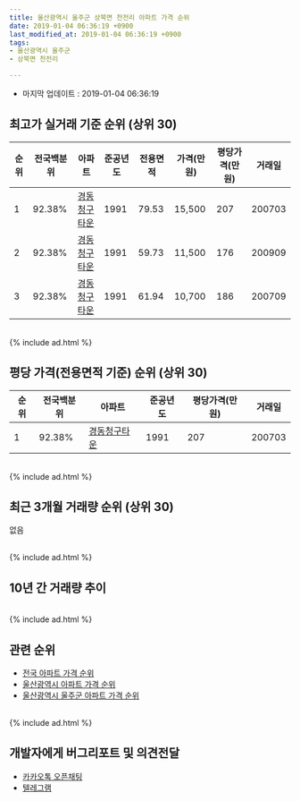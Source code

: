 ```yaml
---
title: 울산광역시 울주군 상북면 천전리 아파트 가격 순위
date: 2019-01-04 06:36:19 +0900
last_modified_at: 2019-01-04 06:36:19 +0900
tags:
- 울산광역시 울주군
- 상북면 천전리

---
```


* 마지막 업데이트 : 2019-01-04 06:36:19

## 최고가 실거래 기준 순위 (상위 30)


|순위|전국백분위|아파트|준공년도|전용면적|가격(만원)|평당가격(만원)|거래일|
|---|---|---|---|---|---|---|---|
|1|92.38%|[경동청구타운](https://search.naver.com/search.naver?query=%EC%9A%B8%EC%82%B0%EA%B4%91%EC%97%AD%EC%8B%9C+%EC%9A%B8%EC%A3%BC%EA%B5%B0+%EC%83%81%EB%B6%81%EB%A9%B4+%EC%B2%9C%EC%A0%84%EB%A6%AC+%EA%B2%BD%EB%8F%99%EC%B2%AD%EA%B5%AC%ED%83%80%EC%9A%B4)|1991|79.53|15,500|207|200703|
|2|92.38%|[경동청구타운](https://search.naver.com/search.naver?query=%EC%9A%B8%EC%82%B0%EA%B4%91%EC%97%AD%EC%8B%9C+%EC%9A%B8%EC%A3%BC%EA%B5%B0+%EC%83%81%EB%B6%81%EB%A9%B4+%EC%B2%9C%EC%A0%84%EB%A6%AC+%EA%B2%BD%EB%8F%99%EC%B2%AD%EA%B5%AC%ED%83%80%EC%9A%B4)|1991|59.73|11,500|176|200909|
|3|92.38%|[경동청구타운](https://search.naver.com/search.naver?query=%EC%9A%B8%EC%82%B0%EA%B4%91%EC%97%AD%EC%8B%9C+%EC%9A%B8%EC%A3%BC%EA%B5%B0+%EC%83%81%EB%B6%81%EB%A9%B4+%EC%B2%9C%EC%A0%84%EB%A6%AC+%EA%B2%BD%EB%8F%99%EC%B2%AD%EA%B5%AC%ED%83%80%EC%9A%B4)|1991|61.94|10,700|186|200709|


<br>
{% include ad.html %}
<br>

## 평당 가격(전용면적 기준) 순위 (상위 30)


|순위|전국백분위|아파트|준공년도|평당가격(만원)|거래일|
|---|---|---|---|---|---|
|1|92.38%|[경동청구타운](https://search.naver.com/search.naver?query=%EC%9A%B8%EC%82%B0%EA%B4%91%EC%97%AD%EC%8B%9C+%EC%9A%B8%EC%A3%BC%EA%B5%B0+%EC%83%81%EB%B6%81%EB%A9%B4+%EC%B2%9C%EC%A0%84%EB%A6%AC+%EA%B2%BD%EB%8F%99%EC%B2%AD%EA%B5%AC%ED%83%80%EC%9A%B4)|1991|207|200703|


<br>
{% include ad.html %}
<br>

## 최근 3개월 거래량 순위 (상위 30)

없음

<br>
{% include ad.html %}
<br>

## 10년 간 거래량 추이


<div style="width:100%;">
    <canvas id="deal_progress" height="250"></canvas>
</div>

<script>
new Chart(document.getElementById("deal_progress"), {
    type: 'line',
    data: {
        labels: ['200901','200902','200903','200904','200905','200906','200907','200908','200909','200910','200911','200912','201001','201002','201003','201004','201005','201006','201007','201008','201009','201010','201011','201012','201101','201102','201103','201104','201105','201106','201107','201108','201109','201110','201111','201112','201201','201202','201203','201204','201205','201206','201207','201208','201209','201210','201211','201212','201301','201302','201303','201304','201305','201306','201307','201308','201309','201310','201311','201312','201401','201402','201403','201404','201405','201406','201407','201408','201409','201410','201411','201412','201501','201502','201503','201504','201505','201506','201507','201508','201509','201510','201511','201512','201601','201602','201603','201604','201605','201606','201607','201608','201609','201610','201611','201612','201701','201702','201703','201704','201705','201706','201707','201708','201709','201710','201711','201712','201801','201802','201803','201804','201805','201806','201807','201808','201809','201810','201811','201812','201901'],
        datasets: [{
            label: '실거래 수',
            pointRadius: 1,
            data: [1, 3, 3, 4, 5, 7, 4, 2, 2, 2, 0, 0, 5, 3, 5, 0, 4, 6, 5, 1, 3, 4, 9, 9, 3, 8, 9, 15, 5, 4, 3, 5, 10, 5, 3, 6, 4, 3, 4, 6, 4, 3, 2, 1, 4, 3, 4, 4, 1, 1, 7, 3, 6, 2, 3, 6, 5, 5, 5, 4, 8, 0, 6, 4, 1, 2, 2, 4, 11, 9, 2, 1, 4, 5, 6, 7, 3, 3, 2, 3, 5, 1, 2, 3, 2, 8, 3, 3, 4, 3, 5, 3, 3, 0, 2, 2, 2, 1, 4, 2, 4, 2, 1, 1, 2, 2, 2, 1, 1, 2, 3, 1, 3, 2, 1, 2, 3, 0, 0, 0, 0],
            borderColor: "rgba(255, 201, 14, 1)",
            backgroundColor: "rgba(255, 201, 14, 0.5)",
            fill: true,
        }]
    },
    options: {
        responsive: true,
        title: {
            display: true,
            text: '10년간 거래량 추이'
        },
        tooltips: {
            mode: 'index',
            intersect: false,
        },
        hover: {
            mode: 'nearest',
            intersect: true
        },
        scales: {
            xAxes: [{
                display: true,
                scaleLabel: {
                    display: true,
                    labelString: '년/월'
                }
            }],
            yAxes: [{
                display: true,
                ticks: {
                    suggestedMin: 0,
                },
                scaleLabel: {
                    display: true,
                    labelString: '실거래 수'
                }
            }]
        }
    }
});

</script>


<br>
{% include ad.html %}
<br>

## 관련 순위

- [전국 아파트 가격 순위](https://inasie.github.io/apt-ranking/전국)
- [울산광역시 아파트 가격 순위](https://inasie.github.io/apt-ranking/울산광역시)
- [울산광역시 울주군 아파트 가격 순위](https://inasie.github.io/apt-ranking/울산광역시-울주군)


<br>
{% include ad.html %}
<br>

## 개발자에게 버그리포트 및 의견전달

- [카카오톡 오픈채팅](https://open.kakao.com/o/gLJUAP4)
- [텔레그램](https://t.me/inasie)

